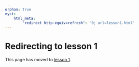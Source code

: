 ```yaml
---
orphan: true
myst:
    html_meta:
        "redirect http-equiv=refresh": "0; url=lesson1.html"
---
```


# Redirecting to lesson 1

This page has moved to [lesson 1](lesson1.html).
